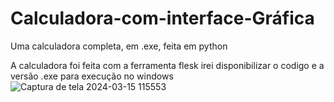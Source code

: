 # Calculadora-com-interface-Gráfica
Uma calculadora completa, em .exe, feita em python

A calculadora foi feita com a ferramenta flesk
irei disponibilizar o codigo e a versão .exe para execução no windows 
![Captura de tela 2024-03-15 115553](https://github.com/Brayandev0/Calculadora-com-interface-Gr-fica/assets/84828739/f0ba920d-575a-4a5b-81d6-b309e7c151ab)
